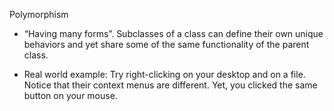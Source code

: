 Polymorphism

* “Having many forms”. Subclasses of a class can define their own unique behaviors and yet share some of the same functionality of the parent class.

* Real world example: Try right-clicking on your desktop and on a file. Notice that their context menus are different. Yet, you clicked the same button on your mouse.
